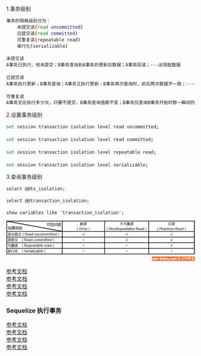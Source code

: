 
1.事务级别
```sh
事务的隔离级别分为：
    未提交读(read uncommitted)
    已提交读(read committed)
    可重复读(repeatable read)
    串行化(serializable)

未提交读
A事务已执行，但未提交；B事务查询到A事务的更新后数据；A事务回滚；---出现脏数据

已提交读
A事务执行更新；B事务查询；A事务又执行更新；B事务再次查询时，前后两次数据不一致；---不可重复读

可重复读
A事务无论执行多少次，只要不提交，B事务查询值都不变；B事务仅查询B事务开始时那一瞬间的数据快照；
```

2.设置事务级别
```sh
set session transaction isolation level read uncommitted;

set session transaction isolation level read committed;

set session transaction isolation level repeatable read;

set session transaction isolation level serializable;
```

3.查询事务级别
```mysql
select @@tx_isolation;

select @@transaction_isolation;

show variables like 'transaction_isolation';
```

![](1.png)

[参考文档](https://jingyan.baidu.com/article/f25ef254891845482c1b8215.html)  
[参考文档](https://www.cnblogs.com/huasky/p/11190086.html)  
[参考文档](https://www.cnblogs.com/lxmajs/p/10277901.html)  
[参考文档](http://www.zsythink.net/archives/1233/)  



### Sequelize 执行事务
[参考文档](https://segmentfault.com/a/1190000011583945)  
[参考文档](https://blog.csdn.net/qq_42112846/article/details/83217130)  
[参考文档](https://blog.csdn.net/weixin_33721344/article/details/91412312)  
[参考文档](https://github.com/demopark/sequelize-docs-Zh-CN)  